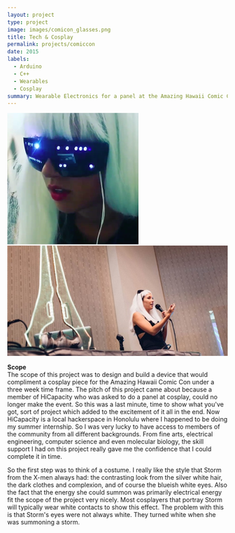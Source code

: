 ```yaml
---
layout: project
type: project
image: images/comicon_glasses.png
title: Tech & Cosplay
permalink: projects/comiccon
date: 2015
labels:
  - Arduino
  - C++
  - Wearables
  - Cosplay
summary: Wearable Electronics for a panel at the Amazing Hawaii Comic Con 2015
---
```


<div class="ui image">
  <img class="ui image" src="../images/comicon_glasses.png">
  <img class="ui image" src="../images/comiccon_presentation.jpg">
</div>

<b> Scope </b><br/>
The scope of this project was to design and build a device that would compliment a cosplay piece for the Amazing Hawaii Comic Con under a three week time frame. The pitch of this project came about because a member of HiCapacity who was asked to do a panel at cosplay, could no longer make the event. So this was a last minute, time to show what you've got, sort of project which added to the excitement of it all in the end. Now HiCapacity is a local hackerspace in Honolulu where I happened to be doing my summer internship. So I was very lucky to have access to members of the community from all different backgrounds. From fine arts, electrical engineering, computer science and even molecular biology, the skill support I had on this project really gave me the confidence that I could complete it in time.

So the first step was to think of a costume. I really like the style that Storm from the X-men always had: the contrasting look from the silver white hair, the dark clothes and complexion, and of course the blueish white eyes. Also the fact that the energy she could summon was primarily electrical energy fit the scope of the project very nicely. Most cosplayers that portray Storm will typically wear white contacts to show this effect. The problem with this is that Storm's eyes were not always white. They turned white when she was summoning a storm. 


